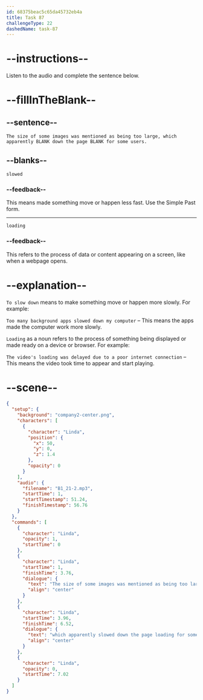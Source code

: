 ```yaml
---
id: 68375beac5c65da45732eb4a
title: Task 87
challengeType: 22
dashedName: task-87
---
```


<!-- (Audio) Linda: The size of some images was mentioned as being too large, which apparently slowed down the page loading for some users. -->

# --instructions--

Listen to the audio and complete the sentence below.

# --fillInTheBlank--

## --sentence--

`The size of some images was mentioned as being too large, which apparently BLANK down the page BLANK for some users.`

## --blanks--

`slowed`

### --feedback--

This means made something move or happen less fast. Use the Simple Past form.

---

`loading`

### --feedback--

This refers to the process of data or content appearing on a screen, like when a webpage opens.

# --explanation--

`To slow down` means to make something move or happen more slowly. For example:

`Too many background apps slowed down my computer` – This means the apps made the computer work more slowly.

`Loading` as a noun refers to the process of something being displayed or made ready on a device or browser. For example:

`The video's loading was delayed due to a poor internet connection` – This means the video took time to appear and start playing.

# --scene--

```json
{
  "setup": {
    "background": "company2-center.png",
    "characters": [
      {
        "character": "Linda",
        "position": {
          "x": 50,
          "y": 0,
          "z": 1.4
        },
        "opacity": 0
      }
    ],
    "audio": {
      "filename": "B1_21-2.mp3",
      "startTime": 1,
      "startTimestamp": 51.24,
      "finishTimestamp": 56.76
    }
  },
  "commands": [
    {
      "character": "Linda",
      "opacity": 1,
      "startTime": 0
    },
    {
      "character": "Linda",
      "startTime": 1,
      "finishTime": 3.76,
      "dialogue": {
        "text": "The size of some images was mentioned as being too large,",
        "align": "center"
      }
    },
    {
      "character": "Linda",
      "startTime": 3.96,
      "finishTime": 6.52,
      "dialogue": {
        "text": "which apparently slowed down the page loading for some users.",
        "align": "center"
      }
    },
    {
      "character": "Linda",
      "opacity": 0,
      "startTime": 7.02
    }
  ]
}
```

